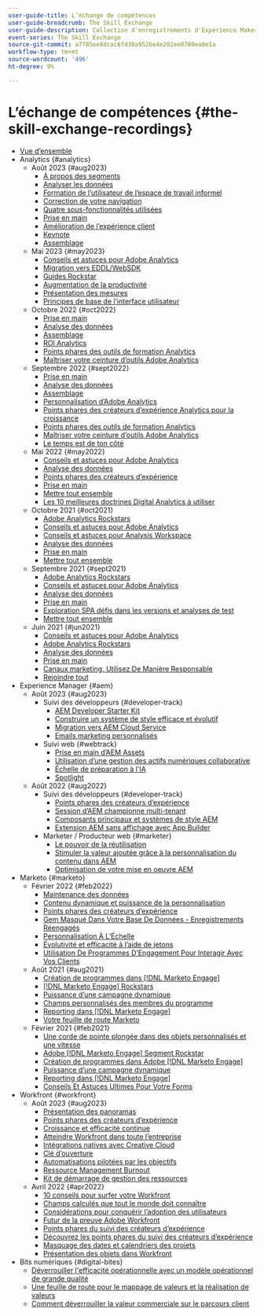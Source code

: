 ```yaml
---
user-guide-title: L’échange de compétences
user-guide-breadcrumb: The Skill Exchange
user-guide-description: Collection d'enregistrements d'Experience Makers The Skill Exchange
event-series: The Skill Exchange
source-git-commit: a7785ee8dcac6fd30a9526e4e202ee0780ea0e1a
workflow-type: tm+mt
source-wordcount: '496'
ht-degree: 9%

---
```



# L’échange de compétences {#the-skill-exchange-recordings}

+ [Vue d’ensemble](overview.md)
+ Analytics {#analytics}
   + Août 2023 {#aug2023}
      + [À propos des segments](analytics/aug2023/spotlight-segments.md)
      + [Analyser les données](analytics/aug2023/analyze-the-data.md)
      + [Formation de l’utilisateur de l’espace de travail informel](analytics/aug2023/spotlight.md)
      + [Correction de votre navigation](analytics/aug2023/fix-navigation.md)
      + [Quatre sous-fonctionnalités utilisées](analytics/aug2023/data-analysis.md)
      + [Prise en main](analytics/aug2023/getting-started.md)
      + [Amélioration de l’expérience client](analytics/aug2023/anti-conversion.md)
      + [Keynote](analytics/aug2023/keynote.md)
      + [Assemblage](analytics/aug2023/putting-together.md)
   + Mai 2023 {#may2023}
      + [Conseils et astuces pour Adobe Analytics](analytics/may2023/tips-and-tricks.md)
      + [Migration vers EDDL/WebSDK](analytics/may2023/migrate.md)
      + [Guides Rockstar](analytics/may2023/rockstar-tips.md)
      + [Augmentation de la productivité](analytics/may2023/productivity.md)
      + [Présentation des mesures](analytics/may2023/metrics.md)
      + [Principes de base de l’interface utilisateur](analytics/may2023/user-interface.md)
   + Octobre 2022 {#oct2022}
      + [Prise en main](analytics/oct2022/getting-started.md)
      + [Analyse des données](analytics/oct2022/analyzing-the-data.md)
      + [Assemblage](analytics/oct2022/putting-it-all-together.md)
      + [ROI Analytics](analytics/oct2022/analytics-roi.md)
      + [Points phares des outils de formation Analytics](analytics/oct2022/spotlight.md)
      + [Maîtriser votre ceinture d’outils Adobe Analytics](analytics/oct2022/toolbelt.md)
   + Septembre 2022 {#sept2022}
      + [Prise en main](analytics/sept2022/getting-started.md)
      + [Analyse des données](analytics/sept2022/analyzing-the-data.md)
      + [Assemblage](analytics/sept2022/putting-it-all-together.md)
      + [Personnalisation d’Adobe Analytics](analytics/sept2022/making-analytics-your-own.md)
      + [Points phares des créateurs d’expérience Analytics pour la croissance](analytics/sept2022/grow-spotlight.md)
      + [Points phares des outils de formation Analytics](analytics/sept2022/learn-spotlight.md)
      + [Maîtriser votre ceinture d’outils Adobe Analytics](analytics/sept2022/toolbelt.md)
      + [Le temps est de ton côté](analytics/sept2022/time-is-on-your-side.md)
   + Mai 2022 {#may2022}
      + [Conseils et astuces pour Adobe Analytics](analytics/may2022/tips-and-tricks.md)
      + [Analyse des données](analytics/may2022/analyze-data.md)
      + [Points phares des créateurs d’expérience](analytics/may2022/experience-makers-spotlight.md)
      + [Prise en main](analytics/may2022/getting-started.md)
      + [Mettre tout ensemble](analytics/may2022/putting-all-together.md)
      + [Les 10 meilleures doctrines Digital Analytics à utiliser](analytics/may2022/top-ten.md)
   + Octobre 2021 {#oct2021}
      + [Adobe Analytics Rockstars](analytics/oct2021/analytics-rockstars.md)
      + [Conseils et astuces pour Adobe Analytics](analytics/oct2021/tips-and-tricks.md)
      + [Conseils et astuces pour Analysis Workspace](analytics/oct2021/analysis-workspace-tips-and-tricks.md)
      + [Analyse des données](analytics/oct2021/analyze-data.md)
      + [Prise en main](analytics/oct2021/getting-started.md)
      + [Mettre tout ensemble](analytics/oct2021/putting-all-together.md)
   + Septembre 2021 {#sept2021}
      + [Adobe Analytics Rockstars](analytics/sept2021/analytics-rockstars.md)
      + [Conseils et astuces pour Adobe Analytics](analytics/sept2021/tips-and-tricks.md)
      + [Analyse des données](analytics/sept2021/analyze-data.md)
      + [Prise en main](analytics/sept2021/getting-started.md)
      + [Exploration SPA défis dans les versions et analyses de test](analytics/sept2021/navigate-spa.md)
      + [Mettre tout ensemble](analytics/sept2021/putting-all-together.md)
   + Juin 2021 {#jun2021}
      + [Conseils et astuces pour Adobe Analytics](analytics/jun2021/tips-and-tricks.md)
      + [Adobe Analytics Rockstars](analytics/jun2021/analytics-rockstars.md)
      + [Analyse des données](analytics/jun2021/analyze-data.md)
      + [Prise en main](analytics/jun2021/getting-started.md)
      + [Canaux marketing, Utilisez De Manière Responsable](analytics/jun2021/marketing-channels.md)
      + [Rejoindre tout](analytics/jun2021/putting-all-together.md)
+ Experience Manager {#aem}
   + Août 2023 {#aug2023}
      + Suivi des développeurs {#developer-track}
         + [AEM Developer Starter Kit](aem/aug2023/deploy-new-project.md)
         + [Construire un système de style efficace et évolutif](aem/aug2023/scalable-style-system.md)
         + [Migration vers AEM Cloud Service](aem/aug2023/migrate-to-aemcs.md)
         + [Emails marketing personnalisés](aem/aug2023/personalized-marketing-emails.md)
      + Suivi web {#webtrack}
         + [Prise en main d’AEM Assets](aem/aug2023/getting-started-aem-assets.md)
         + [Utilisation d’une gestion des actifs numériques collaborative](aem/aug2023/collaborative-dam.md)
         + [Échelle de préparation à l&#39;IA](aem/aug2023/metadata.md)
         + [Spotlight](aem/aug2023/spotlight.md)
   + Août 2022 {#aug2022}
      + Suivi des développeurs {#developer-track}
         + [Points phares des créateurs d’expérience](aem/aug2022/spotlight.md)
         + [Session d’AEM championne multi-tenant](aem/aug2022/multi-tenancy.md)
         + [Composants principaux et systèmes de style AEM](aem/aug2022/core-components.md)
         + [Extension AEM sans affichage avec App Builder](aem/aug2022/app-builder.md)
      + Marketer / Producteur web {#marketer}
         + [Le pouvoir de la réutilisation](aem/aug2022/reusability.md)
         + [Stimuler la valeur ajoutée grâce à la personnalisation du contenu dans AEM](aem/aug2022/personalization.md)
         + [Optimisation de votre mise en oeuvre AEM](aem/aug2022/implementation.md)
+ Marketo {#marketo}
   + Février 2022 {#feb2022}
      + [Maintenance des données](marketo/feb2022/data-maintenance.md)
      + [Contenu dynamique et puissance de la personnalisation](marketo/feb2022/dynamic-content.md)
      + [Points phares des créateurs d’expérience](marketo/feb2022/experience-makers-spotlight.md)
      + [Gem Masqué Dans Votre Base De Données - Enregistrements Réengagés](marketo/feb2022/hidden-gems.md)
      + [Personnalisation À L’Échelle](marketo/feb2022/personalization-at-scale.md)
      + [Évolutivité et efficacité à l’aide de jetons](marketo/feb2022/using-tokens.md)
      + [Utilisation De Programmes D’Engagement Pour Interagir Avec Vos Clients](marketo/feb2022/utilize-engagement-programs.md)
   + Août 2021 {#aug2021}
      + [Création de programmes dans [!DNL Marketo Engage]](marketo/aug2021/create-programs.md)
      + [[!DNL Marketo Engage] Rockstars](marketo/aug2021/engage-rockstars.md)
      + [Puissance d’une campagne dynamique](marketo/aug2021/smart-campaign.md)
      + [Champs personnalisés des membres du programme](marketo/aug2021/program-member-custom-fields.md)
      + [Reporting dans [!DNL Marketo Engage]](marketo/aug2021/reporting.md)
      + [Votre feuille de route Marketo](marketo/aug2021/marketo-roadmap.md)
   + Février 2021 {#feb2021}
      + [Une corde de pointe plongée dans des objets personnalisés et une vitesse](marketo/feb2021/custom-objects.md)
      + [Adobe [!DNL Marketo Engage] Segment Rockstar](marketo/feb2021/rockstar.md)
      + [Création de programmes dans Adobe [!DNL Marketo Engage]](marketo/feb2021/create-programs.md)
      + [Puissance d’une campagne dynamique](marketo/feb2021/power-of-smart-campaign.md)
      + [Reporting dans [!DNL Marketo Engage]](marketo/feb2021/reporting-within-marketo.md)
      + [Conseils Et Astuces Ultimes Pour Votre Forms](marketo/feb2021/forms-tips-and-tricks.md)
+ Workfront {#workfront}
   + Août 2023 {#aug2023}
      + [Présentation des panoramas](workfront/aug2023/introduction-to-boards.md)
      + [Points phares des créateurs d’expérience](workfront/aug2023/spotlight.md)
      + [Croissance et efficacité continue](workfront/aug2023/growth-continued-efficiencies.md)
      + [Atteindre Workfront dans toute l’entreprise](workfront/aug2023/workfront-across-enterprise.md)
      + [Intégrations natives avec Creative Cloud](workfront/aug2023/native-integtrations.md)
      + [Clé d’ouverture](workfront/aug2023/opening-keynote.md)
      + [Automatisations pilotées par les objectifs](workfront/aug2023/automations.md)
      + [Ressource Management Burnout](workfront/aug2023/resource-management-burnout.md)
      + [Kit de démarrage de gestion des ressources](workfront/aug2023/resource-management-starter-kit.md)
   + Avril 2022 {#apr2022}
      + [10 conseils pour surfer votre Workfront](workfront/apr2022/ten-tips.md)
      + [Champs calculés que tout le monde doit connaître](workfront/apr2022/calculated-fields.md)
      + [Considérations pour conquérir l’adoption des utilisateurs](workfront/apr2022/user-adoption.md)
      + [Futur de la preuve Adobe Workfront](workfront/apr2022/workfront-proof.md)
      + [Points phares du suivi des créateurs d’expérience](workfront/apr2022/grow-track-spotlight.md)
      + [Découvrez les points phares du suivi des créateurs d’expérience](workfront/apr2022/learn-track-spotlight.md)
      + [Masquage des dates et calendriers des projets](workfront/apr2022/projects-dates-timelines.md)
      + [Présentation des objets dans Workfront](workfront/apr2022/understanding-objects.md)
+ Bits numériques {#digital-bites}
   + [Déverrouiller l&#39;efficacité opérationnelle avec un modèle opérationnel de grande qualité](digital-bites/operational-model.md)
   + [Une feuille de route pour le mappage de valeurs et la réalisation de valeurs](digital-bites/roadmap.md)
   + [Comment déverrouiller la valeur commerciale sur le parcours client](digital-bites/business-value.md)
